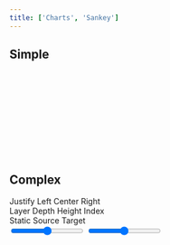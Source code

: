 ```yaml
---
title: ['Charts', 'Sankey']
---
```


<script lang="ts">
	import { scaleTime, scaleSequential } from 'd3-scale';
	import { interpolateCool } from 'd3-scale-chromatic';
	import { extent } from 'd3-array';
	import { format } from 'date-fns';

	import { Field, Tabs, Tab } from 'svelte-ux';
	import { formatDate, PeriodType } from 'svelte-ux/utils/date';
	import { formatNumberAsStyle } from 'svelte-ux/utils/number';

	import Chart, { Svg } from '$lib/components/Chart.svelte';
	import Group from '$lib/components/Group.svelte';
	import Link from '$lib/components/Link.svelte';
	import Rect from '$lib/components/Rect.svelte';
	import Sankey from '$lib/components/Sankey.svelte';
	import Text from '$lib/components/Text.svelte';

	import Preview from '$lib/docs/Preview.svelte';

	import { simpleData, complexData } from './data/graph';

	const colorScale = scaleSequential(interpolateCool)
	
	let highlightLinkIndexes = [];
	let nodeAlign = 'justify';
	let nodePadding = 4;
	let nodeWidth = 10;
	let nodeColorBy = 'layer';
	let linkColorBy = 'static';

	$: linkOpacity = linkColorBy === 'static' ? 0.1 : 0.2;
</script>

## Simple

<Preview>
	<div class="h-[400px] p-4 border rounded">
		<Chart data={simpleData}>
			<Svg>
				<Sankey nodeId={d => d.id} let:links let:nodes>
					{#each links as link}
						<Link sankey data={link} stroke="#ddd" stroke-opacity={0.5} stroke-width={link.width} />
					{/each}
					{#each nodes as node (node.id)}
						{@const nodeWidth = node.x1 - node.x0}
						{@const nodeHeight = node.y1 - node.y0}
						<Group x={node.x0} y={node.y0}>
							<Rect
								width={nodeWidth}
								height={nodeHeight}
								class="fill-blue-500"
							/>
							<Text
								value={node.id}
								x={node.layer < 3 ? nodeWidth + 4 : - 4}
								y={nodeHeight / 2}
								textAnchor={node.layer < 3 ? 'start' : 'end'}
								verticalAnchor="middle"
							/>
						</Group>
					{/each}
				</Sankey>
			</Svg>
		</Chart>
	</div>
</Preview>

## Complex

<div class="grid grid-flow-col gap-4 mb-4">
	<Field label="Align">
		<Tabs bind:selected={nodeAlign} contained class="w-full">
			<div class="tabList w-full border h-8">
				<Tab value="justify">Justify</Tab>
				<Tab value="left">Left</Tab>
				<Tab value="center">Center</Tab>
				<Tab value="right">Right</Tab>
			</div>
		</Tabs>
	</Field>
	<Field label="Node Color">
		<Tabs bind:selected={nodeColorBy} contained class="w-full">
			<div class="tabList w-full border h-8">
				<Tab value="layer">Layer</Tab>
				<Tab value="depth">Depth</Tab>
				<Tab value="height">Height</Tab>
				<Tab value="index">Index</Tab>
			</div>
		</Tabs>
	</Field>
	<Field label="Link Color">
		<Tabs bind:selected={linkColorBy} contained class="w-full">
			<div class="tabList w-full border h-8">
				<Tab value="static">Static</Tab>
				<Tab value="source">Source</Tab>
				<Tab value="target">Target</Tab>
			</div>
		</Tabs>
	</Field>
	<Field label="Node Padding">
		<input type="range" bind:value={nodePadding} max={20} step={1} class="w-full h-8" />
	</Field>
	<Field label="Node Width">
		<input type="range" bind:value={nodeWidth} max={20} step={1} class="w-full h-8" />
	</Field>
</div>

<Preview>
	<div class="h-[800px] p-4 border rounded">
		<Chart data={complexData} padding={{ right: 100 }}>
			<Svg>
				<Sankey
					{nodeAlign}
					{nodePadding}
					{nodeWidth}
					let:links
					let:nodes
					on:update={e => {
						// Calculate domain extents from Sankey data
						// TODO: Update as 'nodeColorBy' changes
						const extents = extent(e.detail.nodes, d => d[nodeColorBy]);
						colorScale.domain(extents);
					}}
				>
					{#each links as link, i}
						<Link
							sankey
							data={link}
							stroke={linkColorBy === 'static' ? "black" : colorScale(link[linkColorBy][nodeColorBy])}
							stroke-opacity={highlightLinkIndexes.length ? highlightLinkIndexes.includes(i) ? linkOpacity : 0.01 : linkOpacity}
							stroke-width={link.width}
							on:mouseover={() => highlightLinkIndexes = [i]}
							on:mouseout={() => highlightLinkIndexes = []}
							tweened
						/>
					{/each}
					{#each nodes as node}
						{@const nodeWidth = node.x1 - node.x0}
						{@const nodeHeight = node.y1 - node.y0}
						<Group x={node.x0} y={node.y0} tweened>
							<Rect
								width={nodeWidth}
								height={nodeHeight}
								fill={colorScale(node[nodeColorBy])}
								fill-opacity={0.5}
								on:mouseover={() => {
									highlightLinkIndexes = [
										...node.sourceLinks.map((l) => l.index),
										...node.targetLinks.map((l) => l.index),
									];
								}}
								on:mouseout={() => highlightLinkIndexes = []}
								tweened
							/>
							<Text
								value={node.name}
								x={nodeWidth + 4}
								y={nodeHeight / 2}
								dy={-2}
								verticalAnchor="middle"
								style="font-size: .6rem"
							/>
						</Group>
					{/each}
				</Sankey>
			</Svg>
		</Chart>
	</div>
</Preview>

